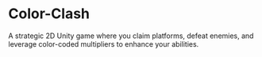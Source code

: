 # Color-Clash
A strategic 2D Unity game where you claim platforms, defeat enemies, and leverage color-coded multipliers to enhance your abilities.
